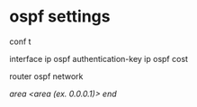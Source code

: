 # ospf settings

conf t

interface <interface>
 ip ospf authentication-key <key>
 ip ospf cost <cost>
 
router ospf <process-ID>
 network <address> <wildcard mask> area <area (ex. 0.0.0.1)>
end

